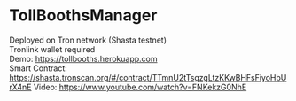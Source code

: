 # TollBoothsManager
Deployed on Tron network (Shasta testnet)</br>
Tronlink wallet required</br>
Demo: https://tollbooths.herokuapp.com</br>
Smart Contract: https://shasta.tronscan.org/#/contract/TTmnU2tTsgzgLtzKKwBHFsFiyoHbUrX4nE
Video: https://www.youtube.com/watch?v=FNKekzG0NhE
